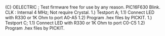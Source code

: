 (C) OELECTRIC ; 
Test firmware free for use by any reason.
PIC16F630 Blink.
CLK : Internal 4 MHz; Not require Crystal.
1.) Testport A;
	1.1) Connect LED with R330 or 1K Ohm to port A0-A5
	1.2) Program .hex files by PICKIT.
1.) Testport C;
	1.1) Connect LED with R330 or 1K Ohm to port C0-C5
	1.2) Program .hex files by PICKIT.